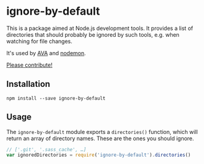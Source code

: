 # ignore-by-default

This is a package aimed at Node.js development tools. It provides a list of directories that should probably be ignored
by such tools, e.g. when watching for file changes.

It's used by [AVA](https://www.npmjs.com/package/ava) and
[nodemon](https://www.npmjs.com/package/nodemon).

[Please contribute!](./CONTRIBUTING.md)

## Installation

```
npm install --save ignore-by-default
```

## Usage

The `ignore-by-default` module exports a `directories()` function, which will return an array of directory names. These
are the ones you should ignore.

```js
// ['.git', '.sass_cache', …]
var ignoredDirectories = require('ignore-by-default').directories()
```
